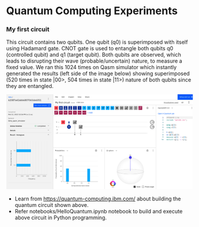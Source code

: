 # Quantum Computing Experiments

### My first circuit
This circuit contains two qubits. One qubit (q0) is superimposed with itself using Hadamard gate. CNOT gate is used to entangle both qubits q0 (controlled qubit) and q1 (target qubit). Both qubits are observed, which leads to disrupting their wave (probable/uncertain) nature, to measure a fixed value. We ran this 1024 times on Qasm simulator which instantly generated the results (left side of the image below) showing superimposed (520 times in state |00>, 504 times in state |11>) nature of both qubits since they are entangled. 

![My first circuit](./docs/My_first_circuit.png)

- Learn from https://quantum-computing.ibm.com/ about building the quantum circuit shown above.
- Refer notebooks/HelloQuantum.ipynb notebook to build and execute above circuit in Python programming.